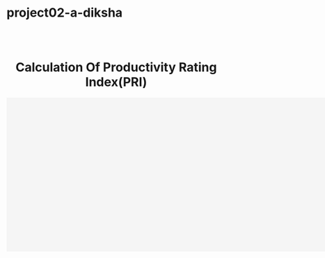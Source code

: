 # project02-a-diksha
<html>
<head>
<title>
Determination of Productivity Rating Index
</title>
<style type="text/css">

#header {
      background-color:Crimson;
      width:1345px;
      height:255px;
	  font-size:175%;
	  font-family:Calibri(body);
	  font-color:White;
}
#container {
      background-color:WhiteSmoke;
	  width:1345px;
	  height:355px;
	  font-size:150%;
	  }
#footer {
      background-color:whitesmoke;
	  width:1335px;
	  font-size:175%;
	  }
</style>
<script type="text/javascript">
function myfunction(){
var x = parseInt(document.getElementById("a").value);
var y = parseInt(document.getElementById("b").value);
var z = document.getElementById("c");
z.value=(x/y)*100;
}
</script>
</head>
<body>
<div id="header">
</br></br>
<h1 align="center"> Calculation Of Productivity Rating Index(PRI)</h1>
</div>
<div id="container">
<form name = "01" align="right"></br>
Expected or Actual yield of crop:<input type="text" id="a" /></br></br>
Standard yield of crop:<input type="text" id="b" /></br>
<input type="button" onclick="javascript:myfunction()" value="Calculate PRI" /></br></br>
Productivity Rating Index(PRI): <input type="text" id="c" /></br>
<input type="button" onclick="javascript:suitability()" value="Show Suitability Class" /></br></br>
<div>
</form>
<div id="footer">
<p id="demo" align="center"></p>
<script type="text/javascript">
function suitability(){
var z= parseInt(document.getElementById("c").value);
var myclass;
if (z<20){
myclass="N";
}
else if (z<40){
myclass="S3";
}
else if (z<80){
myclass="S2";
}
else {
myclass="S1";
}
document.getElementById("demo").innerHTML=myclass;
}
</script>
</div>
</body>
</html>

